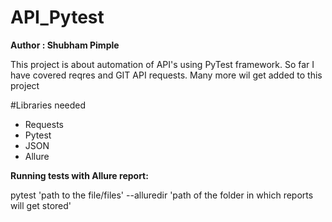 # API_Pytest
**Author : Shubham Pimple**

This project is about automation of API's using PyTest framework. So far I have covered reqres and GIT API requests.
Many more wil get added to this project

#Libraries needed
- Requests
- Pytest
- JSON
- Allure

**Running tests with Allure report:**

pytest 'path to the file/files' --alluredir 'path of the folder in which reports will get stored' 



